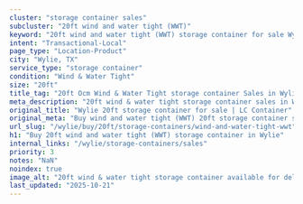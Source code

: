 ```yaml
---
cluster: "storage container sales"
subcluster: "20ft wind and water tight (WWT)"
keyword: "20ft wind and water tight (WWT) storage container for sale Wylie, TX"
intent: "Transactional-Local"
page_type: "Location-Product"
city: "Wylie, TX"
service_type: "storage container"
condition: "Wind & Water Tight"
size: "20ft"
title_tag: "20ft Ocm Wind & Water Tight storage container Sales in Wylie | LC Container"
meta_description: "20ft wind & water tight storage container sales in Wylie. Fast delivery, competitive pricing. Serving storage containers area. Quote ID: M9M. Call (214) 524-4168 for your free quote today."
original_title: "Wylie 20ft storage container for sale | LC Container"
original_meta: "Buy wind and water tight (WWT) 20ft storage container sale with local delivery in Wylie, TX. LC Container — local Since 2003. Request a fast quote today."
url_slug: "/wylie/buy/20ft/storage-containers/wind-and-water-tight-wwt"
h1: "Buy 20ft wind and water tight (WWT) storage container in Wylie"
internal_links: "/wylie/storage-containers/sales"
priority: 3
notes: "NaN"
noindex: true
image_alt: "20ft wind & water tight storage container available for delivery in Wylie"
last_updated: "2025-10-21"
---
```


<!-- TODO: Add unique city/inventory copy, images, and internal links here. -->

